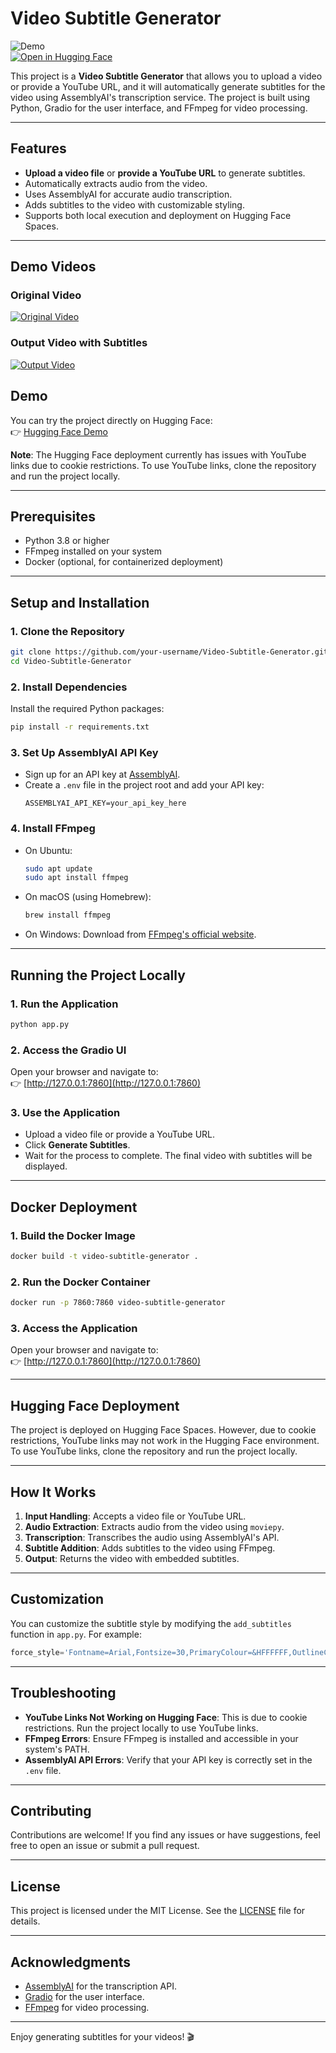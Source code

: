 # **Video Subtitle Generator**

![Demo](https://img.shields.io/badge/Demo-HuggingFace-blue)  
[![Open in Hugging Face](https://img.shields.io/badge/🤗-Open%20in%20HuggingFace-yellow)](https://huggingface.co/spaces/pyschopoodle/Vidoes-subtitles-generator)

This project is a **Video Subtitle Generator** that allows you to upload a video or provide a YouTube URL, and it will automatically generate subtitles for the video using AssemblyAI's transcription service. The project is built using Python, Gradio for the user interface, and FFmpeg for video processing.

---

## **Features**
- **Upload a video file** or **provide a YouTube URL** to generate subtitles.
- Automatically extracts audio from the video.
- Uses AssemblyAI for accurate audio transcription.
- Adds subtitles to the video with customizable styling.
- Supports both local execution and deployment on Hugging Face Spaces.

---
## **Demo Videos**

### Original Video
[![Original Video](https://img.youtube.com/vi/YOUTUBE_VIDEO_ID/0.jpg)](https://www.youtube.com/watch?v=YOUTUBE_VIDEO_ID)

### Output Video with Subtitles
[![Output Video](https://img.youtube.com/vi/YOUTUBE_VIDEO_ID/0.jpg)](https://www.youtube.com/watch?v=YOUTUBE_VIDEO_ID)




## **Demo**
You can try the project directly on Hugging Face:  
👉 [Hugging Face Demo](https://huggingface.co/spaces/pyschopoodle/Vidoes-subtitles-generator)

**Note**: The Hugging Face deployment currently has issues with YouTube links due to cookie restrictions. To use YouTube links, clone the repository and run the project locally.


---

## **Prerequisites**
- Python 3.8 or higher
- FFmpeg installed on your system
- Docker (optional, for containerized deployment)

---

## **Setup and Installation**

### **1. Clone the Repository**
```bash
git clone https://github.com/your-username/Video-Subtitle-Generator.git
cd Video-Subtitle-Generator
```

### **2. Install Dependencies**
Install the required Python packages:
```bash
pip install -r requirements.txt
```

### **3. Set Up AssemblyAI API Key**
- Sign up for an API key at [AssemblyAI](https://www.assemblyai.com/).
- Create a `.env` file in the project root and add your API key:
  ```plaintext
  ASSEMBLYAI_API_KEY=your_api_key_here
  ```

### **4. Install FFmpeg**
- On Ubuntu:
  ```bash
  sudo apt update
  sudo apt install ffmpeg
  ```
- On macOS (using Homebrew):
  ```bash
  brew install ffmpeg
  ```
- On Windows: Download from [FFmpeg's official website](https://ffmpeg.org/download.html).

---

## **Running the Project Locally**

### **1. Run the Application**
```bash
python app.py
```

### **2. Access the Gradio UI**
Open your browser and navigate to:  
👉 [http://127.0.0.1:7860](http://127.0.0.1:7860)

### **3. Use the Application**
- Upload a video file or provide a YouTube URL.
- Click **Generate Subtitles**.
- Wait for the process to complete. The final video with subtitles will be displayed.

---

## **Docker Deployment**

### **1. Build the Docker Image**
```bash
docker build -t video-subtitle-generator .
```

### **2. Run the Docker Container**
```bash
docker run -p 7860:7860 video-subtitle-generator
```

### **3. Access the Application**
Open your browser and navigate to:  
👉 [http://127.0.0.1:7860](http://127.0.0.1:7860)

---

## **Hugging Face Deployment**
The project is deployed on Hugging Face Spaces. However, due to cookie restrictions, YouTube links may not work in the Hugging Face environment. To use YouTube links, clone the repository and run the project locally.

---

## **How It Works**
1. **Input Handling**: Accepts a video file or YouTube URL.
2. **Audio Extraction**: Extracts audio from the video using `moviepy`.
3. **Transcription**: Transcribes the audio using AssemblyAI's API.
4. **Subtitle Addition**: Adds subtitles to the video using FFmpeg.
5. **Output**: Returns the video with embedded subtitles.

---

## **Customization**
You can customize the subtitle style by modifying the `add_subtitles` function in `app.py`. For example:
```python
force_style='Fontname=Arial,Fontsize=30,PrimaryColour=&HFFFFFF,OutlineColour=&H000000,BorderStyle=3,Outline=1'
```

---

## **Troubleshooting**
- **YouTube Links Not Working on Hugging Face**: This is due to cookie restrictions. Run the project locally to use YouTube links.
- **FFmpeg Errors**: Ensure FFmpeg is installed and accessible in your system's PATH.
- **AssemblyAI API Errors**: Verify that your API key is correctly set in the `.env` file.

---

## **Contributing**
Contributions are welcome! If you find any issues or have suggestions, feel free to open an issue or submit a pull request.

---

## **License**
This project is licensed under the MIT License. See the [LICENSE](LICENSE) file for details.

---

## **Acknowledgments**
- [AssemblyAI](https://www.assemblyai.com/) for the transcription API.
- [Gradio](https://gradio.app/) for the user interface.
- [FFmpeg](https://ffmpeg.org/) for video processing.

---

Enjoy generating subtitles for your videos! 🎬